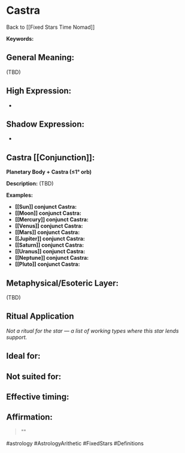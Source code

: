 # Castra

Back to [[Fixed Stars Time Nomad]]

**Keywords:** 

## General Meaning:
(TBD)

## High Expression:
- 

## Shadow Expression:
- 

## Castra [[Conjunction]]:

**Planetary Body + Castra (≤1° orb)**

**Description:**
(TBD)

**Examples:**
- **[[Sun]] conjunct Castra:** 
- **[[Moon]] conjunct Castra:** 
- **[[Mercury]] conjunct Castra:** 
- **[[Venus]] conjunct Castra:** 
- **[[Mars]] conjunct Castra:** 
- **[[Jupiter]] conjunct Castra:** 
- **[[Saturn]] conjunct Castra:** 
- **[[Uranus]] conjunct Castra:** 
- **[[Neptune]] conjunct Castra:** 
- **[[Pluto]] conjunct Castra:** 

## Metaphysical/Esoteric Layer:
(TBD)

## Ritual Application
*Not a ritual for the star — a list of working types where this star lends support.*

**Ideal for:**
- 
**Not suited for:**
- 
**Effective timing:**
- 

## Affirmation:

> ""

#astrology #AstrologyArithetic #FixedStars #Definitions
